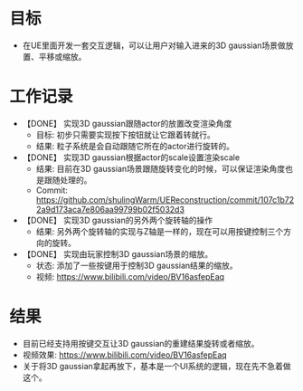 # 目标
- 在UE里面开发一套交互逻辑，可以让用户对输入进来的3D gaussian场景做放置、平移或缩放。

# 工作记录
- 【DONE】 实现3D gaussian跟随actor的放置改变渲染角度
	- 目标: 初步只需要实现按下按钮就让它跟着转就行。
	- 结果: 粒子系统是会自动跟随它所在的actor进行旋转的。
- 【DONE】 实现3D gaussian根据actor的scale设置渲染scale
	- 结果: 目前在3D gaussian场景跟随旋转变化的时候，可以保证渲染角度也是跟随处理的。
	- Commit: https://github.com/shulingWarm/UEReconstruction/commit/107c1b722a9d173aca7e806aa99799b02f5032d3
- 【DONE】 实现3D gaussian的另外两个旋转轴的操作
	- 结果: 另外两个旋转轴的实现与Z轴是一样的，现在可以用按键控制三个方向的旋转。
- 【DONE】 实现由玩家控制3D gaussian场景的缩放。
	- 状态: 添加了一些按键用于控制3D gaussian结果的缩放。
	- 视频: https://www.bilibili.com/video/BV16asfepEaq

# 结果
- 目前已经支持用按键交互让3D gaussian的重建结果旋转或者缩放。
- 视频效果: https://www.bilibili.com/video/BV16asfepEaq
- 关于将3D gaussian拿起再放下，基本是一个UI系统的逻辑，现在先不急着做这个。